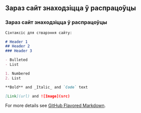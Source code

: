 ## Зараз сайт знаходзіцца ў распрацоўцы

### Зараз сайт знаходзіцца ў распрацоўцы

```markdown
Сінтаксіс для стварэння сайту:

# Header 1
## Header 2
### Header 3

- Bulleted
- List

1. Numbered
2. List

**Bold** and _Italic_ and `Code` text

[Link](url) and ![Image](src)
```

For more details see [GitHub Flavored Markdown](https://guides.github.com/features/mastering-markdown/).
